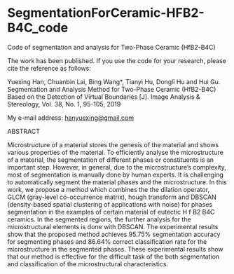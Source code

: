 # SegmentationForCeramic-HFB2-B4C_code
Code of segmentation and analysis for Two-Phase Ceramic (HfB2-B4C)

The work has been published. If you use the code for your research, please cite the reference as follows:

Yuexing Han, Chuanbin Lai, Bing Wang*, Tianyi Hu, Dongli Hu and Hui Gu. Segmentation and Analysis Method for Two-Phase Ceramic (HfB2-B4C) Based on the Detection of Virtual Boundaries [J]. Image Analysis & Stereology, Vol. 38, No. 1, 95-105, 2019


My e-mail address: hanyuexing@gmail.com



ABSTRACT 

Microstructure of a material stores the genesis of the material and shows various properties of the material. To efficiently analyse the microstructure of a material, the segmentation of different phases or constituents is an important step. However, in general, due to the microstructure’s complexity, most of segmentation is manually done by human experts. It is challenging to automatically segment the material phases and the microstructure. In this work, we propose a method which combines the the dilation operator, GLCM (gray-level co-occurrence matrix), hough transform and DBSCAN (density-based spatial clustering of applications with noise) for phases segmentation in the examples of certain material of eutectic H f B2 B4C ceramics. In the segmented regions, the further analysis for the microstructural elements is done with DBSCAN. The experimental results show that the proposed method achieves 95.75% segmentation accuracy for segmenting phases and 86.64% correct classification rate for the microstructure in the segmented phases. These experimental results show that our method is effective for the difficult task of the both segmentation and classification of the microstructural characteristics.
